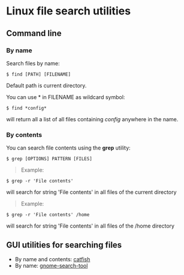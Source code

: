 
# Linux file search utilities

## Command line

### By name

Search files by name:

    $ find [PATH] [FILENAME]

Default path is current directory.

You can use * in FILENAME as wildcard symbol:
    
    $ find *config*

will return all a list of all files containing *config* anywhere in the name.

### By contents

You can search file contents using the **grep** utility:
    
    $ grep [OPTIONS] PATTERN [FILES]

>Example:

    $ grep -r 'File contents'

will search for string 'File contents' in all files of the current directory

>Example:

    $ grep -r 'File contents' /home

will search for string 'File contents' in all files of the /home directory

## GUI utilities for searching files

- By name and contents: [catfish](https://git.xfce.org/apps/catfish/about/)
- By name: [gnome-search-tool](https://gitlab.gnome.org/Archive/gnome-search-tool)

